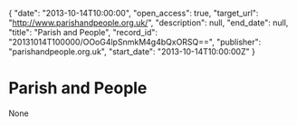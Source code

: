 {
  "date": "2013-10-14T10:00:00", 
  "open_access": true, 
  "target_url": "http://www.parishandpeople.org.uk/", 
  "description": null, 
  "end_date": null, 
  "title": "Parish and People", 
  "record_id": "20131014T100000/OOoG4lpSnmkM4g4bQxORSQ==", 
  "publisher": "parishandpeople.org.uk", 
  "start_date": "2013-10-14T10:00:00Z"
}

# Parish and People

None